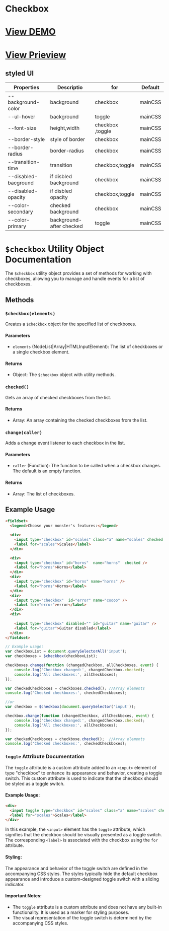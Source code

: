 # Checkbox

# [View DEMO](https://koliboy.github.io/formui/docs/components/form/checkbox.html)

# [View Prieview](https://koliboy.github.io/formui/docs/components/form/checkbox.html)


## styled UI

| Properties | 	Descriptio | for | Default
|----------|----------|----------|---
| --background-color | background | checkbox  |mainCSS
| --ul-hover | background | toggle  |mainCSS
| --font-size | height,width | checkbox ,toggle |mainCSS
| --border-style | style of border | checkbox |mainCSS
| --border-radius | border-radius | checkbox |mainCSS
| --transition-time |  transition | checkbox,toggle |mainCSS
| --disabled-bacground |  if disbled background | checkbox |mainCSS
| --disabled-opacity |  if disbled opacity | checkbox,toggle |mainCSS
| --color-secondary |  checked background | checkbox |mainCSS
| --color-primary |  background- after checked | toggle |mainCSS


# `$checkbox` Utility Object Documentation

The `$checkbox` utility object provides a set of methods for working with checkboxes, allowing you to manage and handle events for a list of checkboxes.

## Methods

### `$checkbox(elements)`

Creates a `$checkbox` object for the specified list of checkboxes.

#### Parameters

- `elements` (NodeList|Array|HTMLInputElement): The list of checkboxes or a single checkbox element.

#### Returns

- Object: The `$checkbox` object with utility methods.

### `checked()`

Gets an array of checked checkboxes from the list.

#### Returns

- Array: An array containing the checked checkboxes from the list.

### `change(caller)`

Adds a change event listener to each checkbox in the list.

#### Parameters

- `caller` (Function): The function to be called when a checkbox changes. The default is an empty function.

#### Returns

- Array: The list of checkboxes.

## Example Usage
```html
<fieldset>
  <legend>Choose your monster's features:</legend>

  <div>
    <input type="checkbox" id="scales" class="a" name="scales" checked />
    <label for="scales">Scales</label>
  </div>

  <div>
    <input type="checkbox" id="horns"  name="horns"  checked />
    <label for="horns">Horns</label>
  </div>
  <div>
    <input type="checkbox" id="horns" name="horns" />
    <label for="horns">Horns</label>
  </div>
  <div>
    <input type="checkbox"  id="error" name="coooo" />
    <label for="error">error</label>
  </div>
  <div> 
  
    <input type="checkbox" disabled="" id="guitar" name="guitar" />
    <label for="guitar">Guitar disabled</label>
  </div>
</fieldset>
```

```javascript
// Example usage:
var checkboxList = document.querySelectorAll('input');
var checkboxes = $checkbox(checkboxList);

checkboxes.change(function (changedCheckbox, allCheckboxes, event) {
    console.log('Checkbox changed:', changedCheckbox.checked);
    console.log('All checkboxes:', allCheckboxes);
});

var checkedCheckboxes = checkboxes.checked(); //Array elements
console.log('Checked checkboxes:', checkedCheckboxes);

//or  
var checkbox = $checkbox(document.querySelector('input'));

checkbox.change(function (changedCheckbox, allCheckboxes, event) {
    console.log('Checkbox changed:', changedCheckbox.checked);
    console.log('All checkboxes:', allCheckboxes);
});

var checkedCheckboxes = checkboxe.checked();  //Array elements 
console.log('Checked checkboxes:', checkedCheckboxes);
```

### `toggle` Attribute Documentation

The `toggle` attribute is a custom attribute added to an `<input>` element of type "checkbox" to enhance its appearance and behavior, creating a toggle switch. This custom attribute is used to indicate that the checkbox should be styled as a toggle switch.

#### Example Usage:

```html
<div>
  <input toggle type="checkbox" id="scales" class="a" name="scales" checked />
  <label for="scales">Scales</label>
</div>
```

In this example, the `<input>` element has the `toggle` attribute, which signifies that the checkbox should be visually presented as a toggle switch. The corresponding `<label>` is associated with the checkbox using the `for` attribute.

#### Styling:

The appearance and behavior of the toggle switch are defined in the accompanying CSS styles. The styles typically hide the default checkbox appearance and introduce a custom-designed toggle switch with a sliding indicator.

#### Important Notes:

- The `toggle` attribute is a custom attribute and does not have any built-in functionality. It is used as a marker for styling purposes.
- The visual representation of the toggle switch is determined by the accompanying CSS styles.

